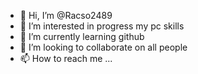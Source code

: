 - 👋 Hi, I’m @Racso2489
- 👀 I’m interested in progress my pc skills
- 🌱 I’m currently learning github
- 💞️ I’m looking to collaborate on all people
- 📫 How to reach me ...

<!---
Racso2489/Racso2489 is a ✨ special ✨ repository because its `README.md` (this file) appears on your GitHub profile.
You can click the Preview link to take a look at your changes.
--->
